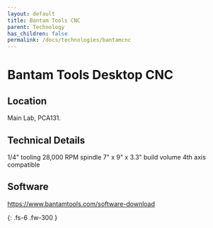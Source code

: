 ```yaml
---
layout: default
title: Bantam Tools CNC
parent: Technology
has_children: false
permalink: /docs/technologies/bantamcnc
---
```


# Bantam Tools Desktop CNC

## Location
Main Lab, PCA131.

## Technical Details

1/4" tooling
28,000 RPM spindle
7" x 9" x 3.3" build volume
4th axis compatible

## Software
https://www.bantamtools.com/software-download

{: .fs-6 .fw-300 }
